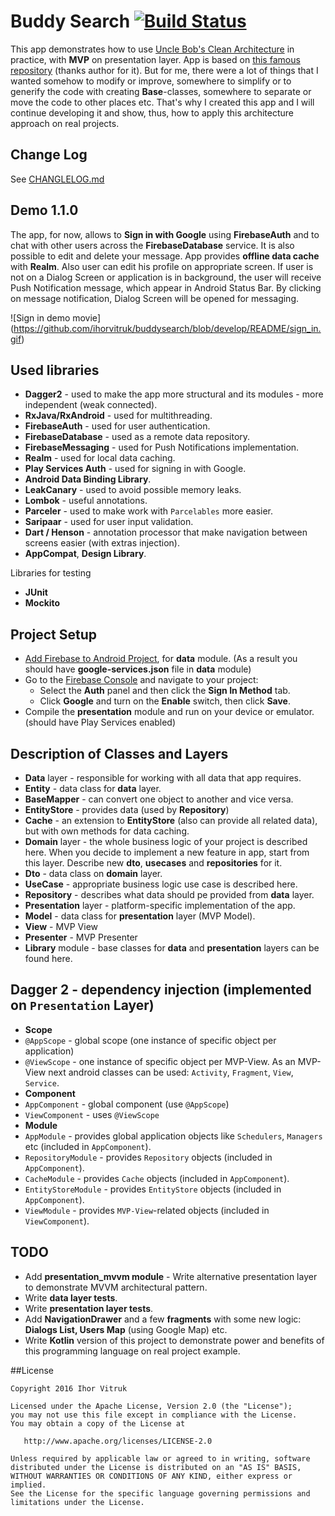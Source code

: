 # Buddy Search  [![Build Status](https://travis-ci.org/ihorvitruk/buddysearch.svg?branch=master)](https://travis-ci.org/ihorvitruk/buddysearch)
This app demonstrates how to use [Uncle Bob's Clean Architecture](https://8thlight.com/blog/uncle-bob/2012/08/13/the-clean-architecture.html) in practice, with __MVP__ on presentation layer.
App is based on [this famous repository](https://github.com/android10/Android-CleanArchitecture) (thanks author for it).
But for me, there were a lot of things that I wanted somehow to modify or improve, somewhere to simplify or to generify the code with creating __Base__-classes, somewhere to separate or move the code to other places etc. That's why I created this app and I will continue developing it and show, thus, how to apply this architecture approach on real projects. 

## Change Log
See [CHANGLELOG.md](https://github.com/ihorvitruk/buddysearch/blob/develop/CHANGELOG.md)

## Demo 1.1.0
The app, for now, allows to __Sign in with Google__ using __FirebaseAuth__ and to chat with other users across the __FirebaseDatabase__ service. It is also possible to edit and delete your message. App provides __offline data cache__ with __Realm__. Also user can edit his profile on appropriate screen. If user is not on a Dialog Screen or application is in background, the user will receive Push Notification message, which appear in Android Status Bar. By clicking on message notification, Dialog Screen will be opened for messaging.  

![Sign in demo movie]
(https://github.com/ihorvitruk/buddysearch/blob/develop/README/sign_in.gif)

## Used libraries
* __Dagger2__ - used to make the app more structural and its modules - more independent (weak connected). 
* __RxJava/RxAndroid__ - used for multithreading.
* __FirebaseAuth__ - used for user authentication.
* __FirebaseDatabase__ - used as a remote data repository.
* __FirebaseMessaging__ - used for Push Notifications implementation.
* __Realm__ - used for local data caching.
* __Play Services Auth__ - used for signing in with Google.
* __Android Data Binding Library__.
* __LeakCanary__ - used to avoid possible memory leaks.
* __Lombok__ - useful annotations.
* __Parceler__ - used to make work with `Parcelables` more easier.
* __Saripaar__ - used for user input validation.
* __Dart / Henson__ - annotation processor that make navigation between screens easier (with extras injection).
* __AppCompat__, __Design Library__.

Libraries for testing
* __JUnit__
* __Mockito__

## Project Setup
* [Add Firebase to Android Project](https://firebase.google.com/docs/android/setup), for __data__ module. (As a result you should have __google-services.json__ file in __data__ module)
* Go to the [Firebase Console](https://console.firebase.google.com) and navigate to your project:
  * Select the **Auth** panel and then click the **Sign In Method** tab.
  * Click **Google** and turn on the **Enable** switch, then click **Save**.
* Compile the __presentation__ module and run on your device or emulator. (should have Play Services enabled)

## Description of Classes and Layers
* __Data__ layer - responsible for working with all data that app requires.
 * __Entity__ - data class for __data__ layer.
 * __BaseMapper__ - can convert one object to another and vice versa.
 * __EntityStore__ - provides data (used by __Repository__)
 * __Cache__ - an extension to __EntityStore__ (also can provide all related data), but with own methods for data caching.
* __Domain__ layer - the whole business logic of your project is described here. When you decide to implement a new feature in app, start from this layer. Describe new __dto__, __usecases__ and __repositories__ for it. 
 * __Dto__ - data class on __domain__ layer.
 * __UseCase__ - appropriate business logic use case is described here. 
 * __Repository__ - describes what data should pe provided from __data__ layer.
* __Presentation__ layer - platform-specific implementation of the app.
 * __Model__ - data class for __presentation__ layer (MVP Model).
 * __View__ - MVP View
 * __Presenter__ - MVP Presenter
* __Library__ module - base classes for __data__ and __presentation__ layers can be found here.

## __Dagger 2__ - dependency injection (implemented on `Presentation` Layer) 
* __Scope__
 * `@AppScope` - global scope (one instance of specific object per application)
 * `@ViewScope` - one instance of specific object per MVP-View. As an MVP-View next android classes can be used: `Activity`, `Fragment`, `View`, `Service`. 
* __Component__
 * `AppComponent` - global component (use `@AppScope`)
 * `ViewComponent` - uses `@ViewScope`
* __Module__
 * `AppModule` - provides global application objects like `Schedulers`, `Managers` etc (included in `AppComponent`).
 * `RepositoryModule` - provides `Repository` objects (included in `AppComponent`).
 * `CacheModule` - provides `Cache` objects (included in `AppComponent`).
 * `EntityStoreModule` - provides `EntityStore` objects (included in `AppComponent`).
 * `ViewModule` - provides `MVP-View`-related objects (included in `ViewComponent`).

## TODO
* Add __presentation_mvvm module__ - Write alternative presentation layer to demonstrate MVVM architectural pattern.
* Write __data layer tests__.
* Write __presentation layer tests__.
* Add __NavigationDrawer__ and a few __fragments__ with some new logic: __Dialogs List, Users Map__ (using Google Map) etc. 
* Write __Kotlin__ version of this project to demonstrate power and benefits of this programming language on real project example.

##License

    Copyright 2016 Ihor Vitruk
    
    Licensed under the Apache License, Version 2.0 (the "License");
    you may not use this file except in compliance with the License.
    You may obtain a copy of the License at

       http://www.apache.org/licenses/LICENSE-2.0

    Unless required by applicable law or agreed to in writing, software
    distributed under the License is distributed on an "AS IS" BASIS,
    WITHOUT WARRANTIES OR CONDITIONS OF ANY KIND, either express or implied.
    See the License for the specific language governing permissions and
    limitations under the License.


